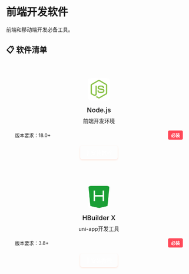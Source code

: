 # 前端开发软件

前端和移动端开发必备工具。

## 📋 软件清单

<div class="software-grid">
  <div class="software-item">
    <div class="software-icon">
      <img src="/logos/nodejs.png" alt="Node.js Logo" />
    </div>
    <h3>Node.js</h3>
    <p>前端开发环境</p>
    <div class="software-info">
      <span class="version">版本要求：18.0+</span>
      <span class="status required">必装</span>
    </div>
    <a href="./frontend/nodejs" class="install-btn">📖 安装教程</a>
  </div>

  <div class="software-item">
    <div class="software-icon">
      <img src="/logos/hbuilderx.png" alt="HBuilder X Logo" />
    </div>
    <h3>HBuilder X</h3>
    <p>uni-app开发工具</p>
    <div class="software-info">
      <span class="version">版本要求：3.8+</span>
      <span class="status required">必装</span>
    </div>
    <a href="./frontend/hbuilderx" class="install-btn">📖 安装教程</a>
  </div>
</div>

<style>
.software-grid {
  display: grid;
  grid-template-columns: repeat(auto-fit, minmax(280px, 1fr));
  gap: 1.5rem;
  margin: 2rem 0;
}

.software-item {
  background: var(--vp-c-bg);
  border: 1px solid var(--vp-c-divider);
  border-radius: 12px;
  padding: 1.5rem;
  text-align: center;
  transition: all 0.3s ease;
}

.software-item:hover {
  border-color: var(--vp-c-brand-1);
  box-shadow: 0 4px 12px rgba(255, 125, 69, 0.1);
  transform: translateY(-2px);
}

.software-icon {
  width: 60px;
  height: 60px;
  margin: 0 auto 1rem auto;
  display: flex;
  align-items: center;
  justify-content: center;
}

.software-icon img {
  width: 100%;
  height: 100%;
  object-fit: contain;
  border-radius: 8px;
}

.software-item h3 {
  color: var(--vp-c-text-1);
  margin: 0 0 0.5rem 0;
  font-size: 1.1rem;
  font-weight: 600;
}

.software-item p {
  color: var(--vp-c-text-2);
  margin: 0 0 1rem 0;
  font-size: 0.9rem;
}

.software-info {
  display: flex;
  justify-content: space-between;
  align-items: center;
  margin-bottom: 1rem;
  gap: 0.5rem;
}

.version {
  color: var(--vp-c-text-2);
  font-size: 0.8rem;
}

.status {
  padding: 0.25rem 0.5rem;
  border-radius: 4px;
  font-size: 0.75rem;
  font-weight: 600;
}

.status.required {
  background: #ff4757;
  color: white;
}

.install-btn {
  display: inline-block;
  background: var(--vp-c-brand-1);
  color: #FFFFFF !important;
  padding: 0.5rem 1rem;
  border-radius: 6px;
  text-decoration: none;
  font-size: 0.9rem;
  font-weight: 500;
  transition: all 0.3s ease;
  box-shadow: 0 2px 4px rgba(255, 125, 69, 0.2);
}

.install-btn:hover {
  background: var(--vp-c-brand-2);
  color: #FFFFFF !important;
  text-decoration: none;
  transform: translateY(-1px);
  box-shadow: 0 4px 8px rgba(255, 125, 69, 0.3);
}

@media (max-width: 768px) {
  .software-grid {
    grid-template-columns: 1fr;
  }
  
  .software-info {
    flex-direction: column;
    align-items: flex-start;
    gap: 0.25rem;
  }
}
</style>
